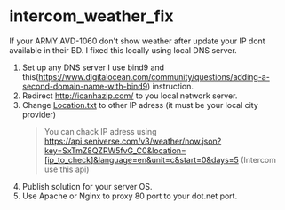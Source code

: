 # intercom_weather_fix
If your ARMY AVD-1060 don't show weather after update your IP dont available in their BD. I fixed this locally using local DNS server.
1. Set up any DNS server I use bind9 and this(https://www.digitalocean.com/community/questions/adding-a-second-domain-name-with-bind9) instruction.
2. Redirect http://icanhazip.com/ to you local network server.
3. Change [Location.txt](./intercom_weather_fix/wwwroot/Location.txt) to other IP adress (it must be your local city provider) 
   > You can chack IP adress using https://api.seniverse.com/v3/weather/now.json?key=SxTmZ8QZRW5fvG_C0&location=[ip_to_check]&language=en&unit=c&start=0&days=5 (Intercom use this api)
4. Publish solution for your server OS.
5. Use Apache or Nginx to proxy 80 port to your dot.net port.

